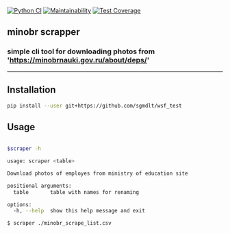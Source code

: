 [![Python CI](https://github.com/sgmdlt/wsf_test/actions/workflows/main.yml/badge.svg)](https://github.com/sgmdlt/wsf_test/actions/workflows/main.yml)
[![Maintainability](https://api.codeclimate.com/v1/badges/133b6c9cc2b4369b3667/maintainability)](https://codeclimate.com/github/sgmdlt/wsf_test/maintainability)
[![Test Coverage](https://api.codeclimate.com/v1/badges/133b6c9cc2b4369b3667/test_coverage)](https://codeclimate.com/github/sgmdlt/wsf_test/test_coverage)

## minobr scrapper

### simple cli tool for downloading photos from 'https://minobrnauki.gov.ru/about/deps/' 

----

## Installation


```bash
pip install --user git+https://github.com/sgmdlt/wsf_test
```

## Usage


```bash

$scraper -h

usage: scraper <table>

Download photos of employes from ministry of education site

positional arguments:
  table       table with names for renaming

options:
  -h, --help  show this help message and exit

$ scraper ./minobr_scrape_list.csv
```